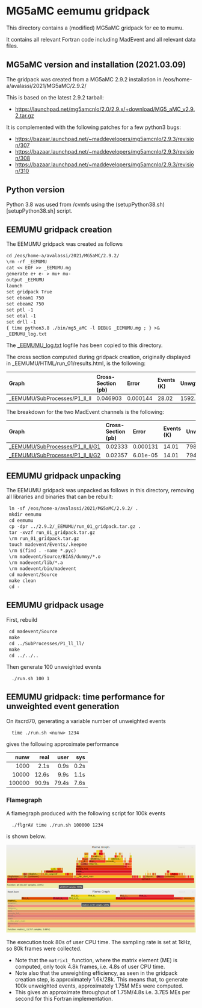 # MG5aMC eemumu gridpack

This directory contains a (modified) MG5aMC gridpack for ee to mumu.

It contains all relevant Fortran code including MadEvent and all relevant data files.

## MG5aMC version and installation (2021.03.09)

The gridpack was created from a MG5aMC 2.9.2 installation in
  /eos/home-a/avalassi/2021/MG5aMC/2.9.2/

This is based on the latest 2.9.2 tarball:
-  https://launchpad.net/mg5amcnlo/2.0/2.9.x/+download/MG5_aMC_v2.9.2.tar.gz

It is complemented with the following patches for a few python3 bugs:
-  https://bazaar.launchpad.net/~maddevelopers/mg5amcnlo/2.9.3/revision/307
-  https://bazaar.launchpad.net/~maddevelopers/mg5amcnlo/2.9.3/revision/308
-  https://bazaar.launchpad.net/~maddevelopers/mg5amcnlo/2.9.3/revision/310

## Python version

Python 3.8 was used from /cvmfs using the (setupPython38.sh)[setupPython38.sh] script.

## EEMUMU gridpack creation

The EEMUMU gridpack was created as follows

```
cd /eos/home-a/avalassi/2021/MG5aMC/2.9.2/
\rm -rf _EEMUMU
cat << EOF >> _EEMUMU.mg
generate e+ e- > mu+ mu-
output _EEMUMU
launch
set gridpack True
set ebeam1 750
set ebeam2 750
set ptl -1
set etal -1
set drll -1
{ time python3.8 ./bin/mg5_aMC -l DEBUG _EEMUMU.mg ; } >& _EEMUMU_log.txt
```

The [_EEMUMU_log.txt](_EEMUMU_log.txt) logfile has been copied to this directory.

The cross section computed during gridpack creation, originally displayed in _EEMUMU/HTML/run_01/results.html, is the following:

| Graph | Cross-Section (pb) | Error | Events (K) | Unwgt | Luminosity (pb^-1) |
| :--- | :--- | :--- | :--- | :--- | :--- |
| _EEMUMU/SubProcesses/P1_ll_ll | 0.046903 | 0.000144 | 28.02 | 1592.0 | 0 |

The breakdown for the two MadEvent channels is the following:

| Graph | Cross-Section (pb) | Error | Events (K) | Unwgt | Luminosity (pb^-1) |
| :--- | :--- | :--- | :--- | :--- | :--- |
| [_EEMUMU/SubProcesses/P1_ll_ll/G1](_EEMUMU/run01_G1_log.txt) | 0.02333 | 0.000131 | 14.01 | 798.0 | 3.42e+04 |
| [_EEMUMU/SubProcesses/P1_ll_ll/G2](_EEMUMU/run01_G2_log.txt) | 0.02357 | 6.01e-05 | 14.01 | 794.0 | 3.37e+04 |

## EEMUMU gridpack unpacking

The EEMUMU gridpack was unpacked as follows in this directory, removing all libraries and binaries that can be rebuilt:
```
 ln -sf /eos/home-a/avalassi/2021/MG5aMC/2.9.2/ .
 mkdir eemumu
 cd eemumu
 cp -dpr ../2.9.2/_EEMUMU/run_01_gridpack.tar.gz .
 tar -xvzf run_01_gridpack.tar.gz 
 \rm run_01_gridpack.tar.gz 
 touch madevent/Events/.keepme
 \rm $(find . -name *.pyc)
 \rm madevent/Source/BIAS/dummy/*.o
 \rm madevent/lib/*.a
 \rm madevent/bin/madevent
 cd madevent/Source
 make clean
 cd -
```

## EEMUMU gridpack usage

First, rebuild 
```
 cd madevent/Source
 make
 cd ../SubProcesses/P1_ll_ll/
 make
 cd ../../..
```

Then generate 100 unweighted events
```
  ./run.sh 100 1
```

## EEMUMU gridpack: time performance for unweighted event generation

On itscrd70, generating a variable number of unweighted events
```
  time ./run.sh <nunw> 1234
```
gives the following approximate performance

|   nunw |  real |  user |  sys |
|   ---: |  ---: |  ---: | ---: |
|   1000 |  2.1s |  0.9s | 0.2s |
|  10000 | 12.6s |  9.9s | 1.1s |
| 100000 | 90.9s | 79.4s | 7.6s |

### Flamegraph

A flamegraph produced with the following script for 100k events
```
  ./flgrAV time ./run.sh 100000 1234
```
is shown below. 

<img src="eemumu/eemumu_madevent_100Kunw.png"  width="1200"/>

The execution took 80s of user CPU time. The sampling rate is set at 1kHz, so 80k frames were collected. 
- Note that the `matrix1_` function, where the matrix element (ME) is computed, only took 4.8k frames, i.e. 4.8s of user CPU time.
- Note also that the unweighting efficiency, as seen in the gridpack creation step, is approximately 1.6k/28k. This means that, to generate 100k unweighted events, approximately 1.75M MEs were computed.
- This gives an approximate throughput of 1.75M/4.8s i.e. 3.7E5 MEs per second for this Fortran implementation. 
